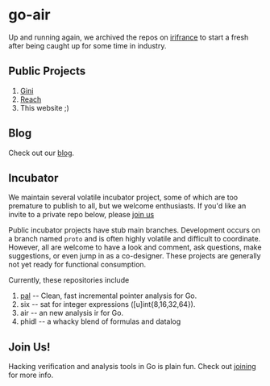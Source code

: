 # go-air

Up and running again, we archived the repos on [irifrance](https://github.com/irifrance)
to start a fresh after being caught up for some time in industry.

## Public Projects

1. [Gini](https://github.com/go-air/gini)
2. [Reach](https://github.com/go-air/reach)
3. This website ;)

## Blog

Check out our [blog](blog/index.md).

## Incubator

We maintain several volatile incubator project, some of which
are too premature to publish to all, but we welcome 
enthusiasts.  If you'd like an invite to a private repo
below, please [join us](join.md)

Public incubator projects have stub main branches.  Development occurs on a branch named 
`proto` and is often highly volatile and difficult to coordinate.  However, all are welcome
to have a look and comment, ask questions, make suggestions, or even jump in as a co-designer.
These projects are generally not yet ready for functional consumption.

Currently, these repositories include

1. [pal](https://github.com/go-air/pal) -- Clean, fast incremental pointer analysis for Go. 
1. six -- sat for integer expressions ([u]int{8,16,32,64}).
2. air -- an new analysis ir for Go.
3. phidl -- a whacky blend of formulas and datalog

## Join Us!

Hacking verification and analysis tools in Go is plain fun.
Check out [joining](join.md) for more info.
  



